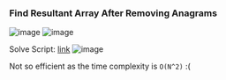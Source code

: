 <h3> Find Resultant Array After Removing Anagrams </h3>

![image](https://github.com/h4ckyou/h4ckyou.github.io/assets/127159644/43316c3b-717a-4646-a5ca-53d9f0af942f)
![image](https://github.com/h4ckyou/h4ckyou.github.io/assets/127159644/009db9d7-75f5-4ce7-be50-7a38c94f117c)

Solve Script: [link](https://github.com/h4ckyou/h4ckyou.github.io/blob/main/posts/programming/Leetcode/Find%20Resultant%20Array%20After%20Removing%20Anagrams/solve.py)
![image](https://github.com/h4ckyou/h4ckyou.github.io/assets/127159644/ddaf739a-d55d-45de-a176-6484e931ff4f)

Not so efficient as the time complexity is `O(N^2)` :( 
